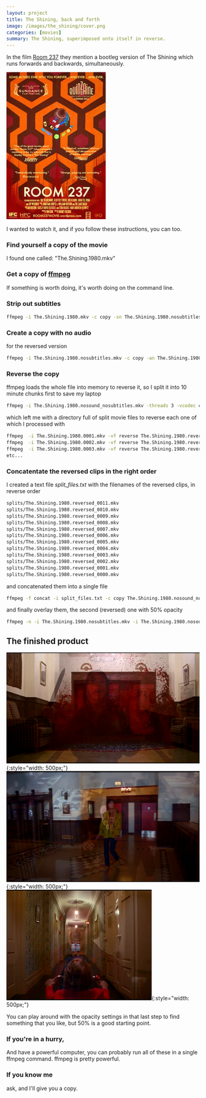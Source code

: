 ```yaml
---
layout: project
title: The Shining, back and forth
image: /images/the_shining/cover.png
categories: [movies]
summary: The Shining, superimposed onto itself in reverse.
---
```


In the film [Room 237](https://en.wikipedia.org/wiki/Room_237) they mention a
bootleg version of The Shining which runs forwards and backwards, simultaneously.

![](/images/the_shining/Room_237_(2012_film).jpg)

I wanted to watch it, and if you follow these instructions, you can too.

### Find yourself a copy of the movie

I found one called: "The.Shining.1980.mkv"

### Get a copy of [ffmpeg](https://www.ffmpeg.org/)

If something is worth doing, it's worth doing on the command line.

### Strip out subtitles
```sh
ffmpeg -i The.Shining.1980.mkv -c copy -sn The.Shining.1980.nosubtitles.mkv
```

### Create a copy with no audio
for the reversed version
```sh
ffmpeg -i The.Shining.1980.nosubtitles.mkv -c copy -an The.Shining.1980.nosound_nosubtitles.mkv
```

### Reverse the copy
ffmpeg loads the whole file into memory to reverse it, so I split it into 10 minute
chunks first to save my laptop
```sh
ffmpeg -i The.Shining.1980.nosound_nosubtitles.mkv -threads 3 -vcodec copy -f segment -segment_time 600 The.Shining.1980.%04d.mp4
```

which left me with a directory full of split movie files to reverse each one
of which I processed with

```sh
ffmpeg  -i The.Shining.1980.0001.mkv -vf reverse The.Shining.1980.reversed_0001.mkv
ffmpeg  -i The.Shining.1980.0002.mkv -vf reverse The.Shining.1980.reversed_0002.mkv
ffmpeg  -i The.Shining.1980.0003.mkv -vf reverse The.Shining.1980.reversed_0003.mkv
etc...
```

### Concatentate the reversed clips in the right order

I created a text file *split_files.txt* with the filenames of the reversed clips,
in reverse order

```sh
splits/The.Shining.1980.reversed_0011.mkv
splits/The.Shining.1980.reversed_0010.mkv
splits/The.Shining.1980.reversed_0009.mkv
splits/The.Shining.1980.reversed_0008.mkv
splits/The.Shining.1980.reversed_0007.mkv
splits/The.Shining.1980.reversed_0006.mkv
splits/The.Shining.1980.reversed_0005.mkv
splits/The.Shining.1980.reversed_0004.mkv
splits/The.Shining.1980.reversed_0003.mkv
splits/The.Shining.1980.reversed_0002.mkv
splits/The.Shining.1980.reversed_0001.mkv
splits/The.Shining.1980.reversed_0000.mkv
```

and concatenated them into a single file
```sh
ffmpeg -f concat -i split_files.txt -c copy The.Shining.1980.nosound_nosubtitles_reversed.mkv
```

and finally overlay them, the second (reversed) one with 50% opacity

```sh
ffmpeg -n -i The.Shining.1980.nosubtitles.mkv -i The.Shining.1980.nosound_nosubtitles_reversed.mkv -filter_complex "[0:v]setsar=sar=1[v];[v][1]blend=all_mode='overlay':all_opacity=0.5" -movflags +faststart The.Shining.1980.combined.mkv
```

## The finished product

![](/images/the_shining/elevator.png){:style="width: 500px;"}
![](/images/the_shining/lobby.png){:style="width: 500px;"}
![](/images/the_shining/corridor.png){:style="width: 500px;"}

You can play around with the opacity settings in that last step to find
something that you like, but 50% is a good starting point.

### If you're in a hurry,
And have a powerful computer, you can probably run all of these in a single
ffmpeg command. ffmpeg is pretty powerful.

### If you know me
ask, and I'll give you a copy.
